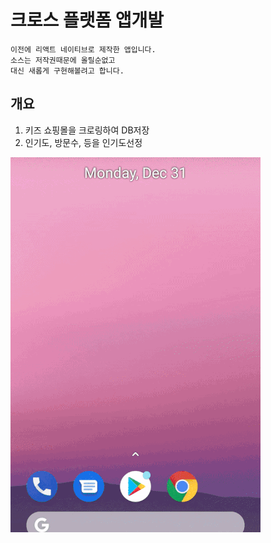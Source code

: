 # 크로스 플랫폼 앱개발

```
이전에 리액트 네이티브로 제작한 앱입니다.
소스는 저작권때문에 올릴순없고
대신 새롭게 구현해볼려고 합니다.
```

##  개요

1. 키즈 쇼핑몰을 크로링하여 DB저장
2. 인기도, 방문수, 등을 인기도선정

![demo](/imgs/demo.gif)

